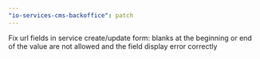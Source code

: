 ```yaml
---
"io-services-cms-backoffice": patch
---
```


Fix url fields in service create/update form: blanks at the beginning or end of the value are not allowed and the field display error correctly

